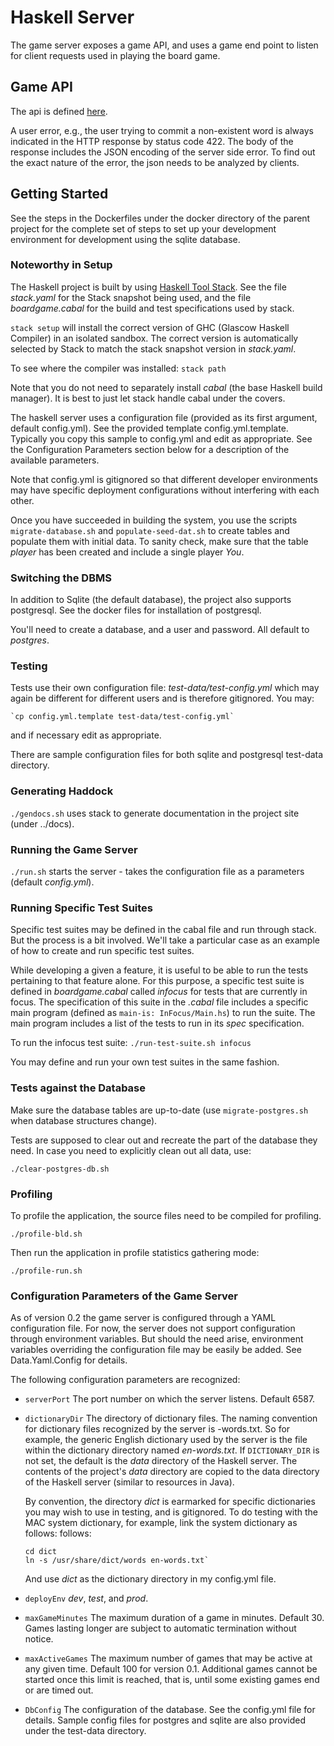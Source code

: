 
# Haskell Server

The game server exposes a game API, and uses a game end point to listen for client
requests used in playing the board game.

## Game API

The api is defined [here](http://www.bolour.com/boardgame/hdocs/BoardGame-Common-GameApi.html).

A user error, e.g., the user trying to commit a non-existent word is always 
indicated in the HTTP response by status code 422. The body of the response
includes the JSON encoding of the server side error. To find out the exact
nature of the error, the json needs to be analyzed by clients.

## Getting Started

See the steps in the Dockerfiles under the docker directory of the parent
project for the complete set of steps to set up your development environment
for development using the sqlite database. 

### Noteworthy in Setup

The Haskell project is built by using  [Haskell Tool Stack](https://docs.haskellstack.org).
See the file _stack.yaml_ for the Stack snapshot being used, and the file
_boardgame.cabal_ for the build and test specifications used by stack. 

`stack setup` will install the correct version of GHC (Glascow Haskell Compiler) in
an isolated sandbox. The correct version is automatically selected by 
Stack to match the stack snapshot version in _stack.yaml_. 

To see where the compiler was installed: `stack path`

Note that you do not need to separately install _cabal_ (the base Haskell 
build manager). It is best to just let stack handle cabal under the covers.

The haskell server uses a configuration file (provided as its first argument,
default config.yml). See the provided template config.yml.template. Typically
you copy this sample to config.yml and edit as appropriate. See the 
Configuration Parameters section below for a description of the available
parameters.
  
Note that config.yml is gitignored so that different developer environments may
have specific deployment configurations without interfering with each other.

Once you have succeeded in building the system, you use the scripts
`migrate-database.sh` and `populate-seed-dat.sh` to create tables and 
populate them with initial data. To sanity check, make sure that the 
table _player_ has been created and include a single player _You_.

### Switching the DBMS

In addition to Sqlite (the default database), the project also supports
postgresql. See the docker files for installation of postgresql.

You'll need to create a database, and a user and password. All default to
_postgres_.

### Testing

Tests use their own configuration file: _test-data/test-config.yml_ which may
again be different for different users and is therefore gitignored. You may:

    `cp config.yml.template test-data/test-config.yml`

and if necessary edit as appropriate.
    
There are sample configuration files for both sqlite and postgresql
test-data directory. 

### Generating Haddock

`./gendocs.sh` uses stack to generate documentation in the project site
(under ../docs).

### Running the Game Server

`./run.sh` starts the server - takes the configuration file as a parameters
(default _config.yml_).

### Running Specific Test Suites

Specific test suites may be defined in the cabal file and run through stack.
But the process is a bit involved. We'll take a particular case as an example
of how to create and run specific test suites.

While developing a given a feature, it is useful to be able to run the tests
pertaining to that feature alone. For this purpose, a specific test suite is
defined in _boardgame.cabal_ called _infocus_ for tests that are currently in
focus. The specification of this suite in the _.cabal_ file includes a
specific main program (defined as `main-is: InFocus/Main.hs`) to run the suite.
The main program includes a list of the tests to run in its _spec_
specification.

To run the infocus test suite: `./run-test-suite.sh infocus`

You may define and run your own test suites in the same fashion.

### Tests against the Database

Make sure the database tables are up-to-date (use `migrate-postgres.sh` when
database structures change).

Tests are supposed to clear out and recreate the part of the database they need.
In case you need to explicitly clean out all data, use:

`./clear-postgres-db.sh`

### Profiling

To profile the application, the source files need to be compiled for profiling.

`./profile-bld.sh`

Then run the application in profile statistics gathering mode:

`./profile-run.sh`

### Configuration Parameters of the Game Server

As of version 0.2 the game server is configured through a YAML configuration
file. For now, the server does not support configuration through environment
variables. But should the need arise, environment variables overriding the 
configuration file may be easily be added. See Data.Yaml.Config for details.

The following configuration parameters are recognized:

- `serverPort` The port number on which the server listens. Default 6587.

- `dictionaryDir` The directory of dictionary files. The naming convention 
  for dictionary files recognized by the server is <languageCode>-words.txt.
  So for example, the generic English dictionary used by the server is the file
  within the dictionary directory named _en-words.txt_. If `DICTIONARY_DIR` is 
  not set, the default is the _data_ directory of the Haskell server. The
  contents of the project's _data_ directory are copied to the data directory 
  of the Haskell server (similar to resources in Java).

  By convention, the directory _dict_ is earmarked for specific dictionaries
  you may wish to use in testing, and is gitignored. To do testing with the MAC system
  dictionary, for example, link the system dictionary as follows:
  follows:

    ```
    cd dict
    ln -s /usr/share/dict/words en-words.txt`
    ```

  And use _dict_ as the dictionary directory in my config.yml file.

- `deployEnv` _dev_, _test_, and _prod_. 

- `maxGameMinutes` The maximum duration of a game in minutes. Default 30.
  Games lasting longer are subject to automatic termination without notice.

- `maxActiveGames` The maximum number of games that may be active at any 
  given time. Default 100 for version 0.1. Additional games cannot be started
  once this limit is reached, that is, until some existing games end or
  are timed out.
  
- `DbConfig` The configuration of the database. See the config.yml file for details.
  Sample config files for postgres and sqlite are also provided under
  the test-data directory. 


